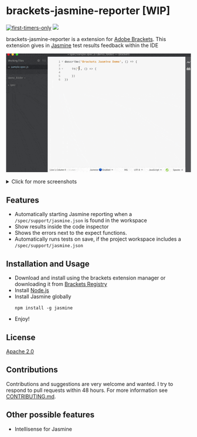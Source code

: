 # brackets-jasmine-reporter [WIP]

[![first-timers-only](https://img.shields.io/badge/first--timers--only-friendly-blue.svg?style=flat-square)](https://www.firsttimersonly.com/)
[<img src="https://img.shields.io/badge/slack-@ossenthusiasts-brown.svg?logo=slack">](https://join.slack.com/t/ossenthusiasts/shared_invite/zt-eh9g0u7k-l2uUmCCBhUTHY8EWZFShIw)

brackets-jasmine-reporter is a extension for [Adobe Brackets](https://brackets.io
). This extension gives in [Jasmine](https://jasmine.github.io/) test results feedback within the IDE

![Brackets Extension Demo](https://github.com/nadchif/brackets-jasmine/raw/master/screenshots/brackets-jasmine-scr.gif)
<details>
  <summary>
    Click for more screenshots
  </summary>
  
  ![Brackets Extension Demo](https://github.com/nadchif/brackets-jasmine/raw/master/screenshots/brackets-jasmine-still.png)
  
</details>

## Features
* Automatically starting Jasmine reporting when a `/spec/support/jasmine.json` is found in the workspace
* Show results inside the code inspector
* Shows the errors next to the expect functions.
* Automatically runs tests on save, if the project workspace includes a `/spec/support/jasmine.json` 

## Installation and Usage
* Download and install using the brackets extension manager or downloading it from [Brackets Registry](https://registry.brackets.io/)
* Install [Node.js](https://nodejs.org/en/download/)
* Install Jasmine globally
  ```
  npm install -g jasmine
  ```
* Enjoy!

## License
[Apache 2.0](https://github.com/nadchif/brackets-jasmine/blob/master/LICENSE)

## Contributions
Contributions and suggestions are very welcome and wanted. I try to respond to pull requests within 48 hours. For more information see [CONTRIBUTING.md](https://github.com/nadchif/brackets-jasmine/blob/master/CONTRIBUTING.md).

## Other possible features
* Intellisense for Jasmine
